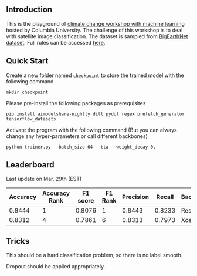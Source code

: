## Introduction

This is the playground of [climate change workshop with machine learning](https://www.modelshare.org/detail/model:1535#) hosted by Columbia University. The challenge of this workshop is to deal with satellite image classification. The dataset is sampled from [BigEarthNet dataset](https://bigearth.net/). Full rules can be accessed [here](https://drive.google.com/file/d/1xAU_2IvoTVgmfwSGQ4lnvL68Tp520oHx/view).



## Quick Start

Create a new folder named `checkpoint` to store the trained model with the following command

```
mkdir checkpoint
```

Please pre-install the following packages as prerequisites

```
pip install aimodelshare-nightly dill pydot regex prefetch_generator tensorflow_datasets
```

Activate the program with the following command (But you can always change any hyper-parameters or call different backbones)

```
python trainer.py --batch_size 64 --tta --weight_decay 0.
```



## Leaderboard

Last update on Mar. 29th (EST)

| Accuracy | Accuracy Rank | F1 score | F1 Rank | Precision | Recall | Backbone |
|----------|---------------|----------|---------|-----------|--------|----------|
| 0.8444   | 1             | 0.8076   | 1       | 0.8443    | 0.8233 | ResNet50 |
| 0.8312   | 4             | 0.7861   | 6       | 0.8313    | 0.7973 | Xception |



## Tricks

This should be a hard classification problem, so there is no label smooth.

Dropout should be applied appropriately.

